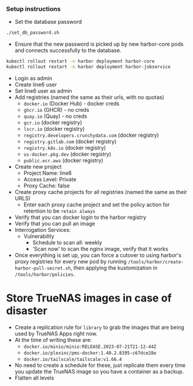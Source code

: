 ### Setup instructions
* Set the database password
```bash
./set_db_password.sh
```
* Ensure that the new password is picked up by new harbor-core pods and connects successfully to the database.
```bash
kubectl rollout restart -n harbor deployment harbor-core
kubectl rollout restart -n harbor deployment harbor-jobservice
```
* Login as admin
* Create line6 user
* Set line6 user as admin
* Add registries (named the same as their urls, with no quotas)
  * `docker.io` (Docker Hub) - docker creds
  * `ghcr.io` (GHCR) - no creds
  * `quay.io` (Quay) - no creds
  * `gcr.io` (docker registry)
  * `lscr.io` (docker registry)
  * `registry.developers.crunchydata.com` (docker registry)
  * `registry.gitlab.com` (docker registry)
  * `registry.k8s.io` (docker registry)
  * `us-docker.pkg.dev` (docker registry)
  * `public.ecr.aws` (docker registry)
* Create new project
  * Project Name: line6
  * Access Level: Private
  * Proxy Cache: false
* Create proxy cache projects for all registries (named the same as their URLS)
  * Enter each proxy cache project and set the policy action for retention to be `retain always`
* Verify that you can docker login to the harbor registry
* Verify that you can pull an image
* Interrogation Services: 
  * Vulnerability
    * Schedule to scan all: weekly
    * 'Scan now' to scan the nginx image, verify that it works
* Once everything is set up, you can force a cutover to using harbor's proxy registries for every new pod by running `/tools/harbor/create-harbor-pull-secret.sh`, then applying the kustomization in `/tools/harbor/policies`.

# Store TrueNAS images in case of disaster
* Create a replication rule for `library` to grab the images that are being used by TrueNAS Apps right now.
* At the time of writing these are:
  * `docker.io/minio/minio:RELEASE.2023-07-21T21-12-44Z`
  * `docker.io/plexinc/pms-docker:1.40.2.8395-c67dce28e`
  * `docker.io/tailscale/tailscale:v1.66.4`
* No need to create a schedule for these, just replicate them every time you update the TrueNAS image so you have a container as a backup.
* Flatten all levels